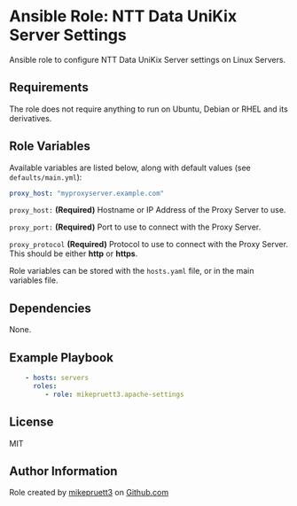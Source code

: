 Ansible Role: NTT Data UniKix Server Settings
=========

Ansible role to configure NTT Data UniKix Server settings on Linux Servers.

Requirements
------------

The role does not require anything to run on Ubuntu, Debian or RHEL and its derivatives.

Role Variables
--------------

Available variables are listed below, along with default values (see ```defaults/main.yml```):

``` yaml
proxy_host: "myproxyserver.example.com"
```

```proxy_host:``` **(Required)** Hostname or IP Address of the Proxy Server to use.

```proxy_port:``` **(Required)** Port to use to connect with the Proxy Server.

```proxy_protocol``` **(Required)** Protocol to use to connect with the Proxy Server. This should be either **http** or **https**.

Role variables can be stored with the ```hosts.yaml``` file, or in the main variables file.

Dependencies
------------

None.

Example Playbook
----------------

``` yaml
    - hosts: servers
      roles:
         - role: mikepruett3.apache-settings
```

License
-------

MIT

Author Information
------------------

Role created by [mikepruett3](https://github.com/mikepruett3) on [Github.com](https://github.com/mikepruett3/ansible-role-apache-settings)

